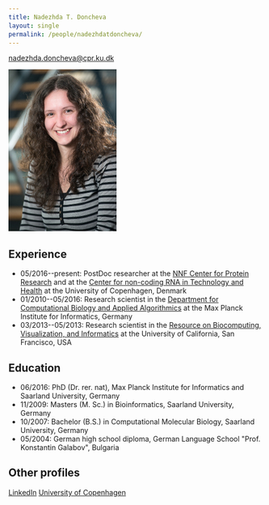 ```yaml
---
title: Nadezhda T. Doncheva
layout: single
permalink: /people/nadezhdatdoncheva/
---
```

<nadezhda.doncheva@cpr.ku.dk>

![Photo of Nadezhda T. Doncheva](people_nadezhdatdoncheva.jpg)


## Experience

- 05/2016--present: PostDoc researcher at the [NNF Center for Protein Research]() and at the [Center for non-coding RNA in Technology and Health](https://rth.dk/) at the University of Copenhagen, Denmark
- 01/2010--05/2016: Research scientist in the [Department for Computational Biology and Applied Algorithmics](http://medbioinf.mpi-inf.mpg.de/) at the Max Planck Institute for Informatics, Germany 
- 03/2013--05/2013: Research scientist in the [Resource on Biocomputing, Visualization, and Informatics](http://www.rbvi.ucsf.edu/) at the University of California, San Francisco, USA

## Education

- 06/2016: PhD (Dr. rer. nat), Max Planck Institute for Informatics and Saarland University, Germany
- 11/2009: Masters (M. Sc.) in Bioinformatics, Saarland University, Germany
- 10/2007: Bachelor (B.S.) in Computational Molecular Biology, Saarland University, Germany 
- 05/2004: German high school diploma, German Language School "Prof. Konstantin Galabov", Bulgaria

## Other profiles

[LinkedIn](https://www.linkedin.com/in/nadezhda-t-doncheva/)
[University of Copenhagen](http://www.cpr.ku.dk/staff/cnb/?pure=en/persons/557793)
